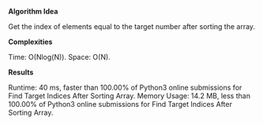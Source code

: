 **Algorithm Idea**

Get the index of elements equal to the 
target number after sorting the array.


**Complexities**

Time: O(Nlog(N)).
Space: O(N).

**Results**

Runtime: 40 ms, faster than 100.00% of Python3 online submissions for Find Target Indices After Sorting Array.
Memory Usage: 14.2 MB, less than 100.00% of Python3 online submissions for Find Target Indices After Sorting Array.
